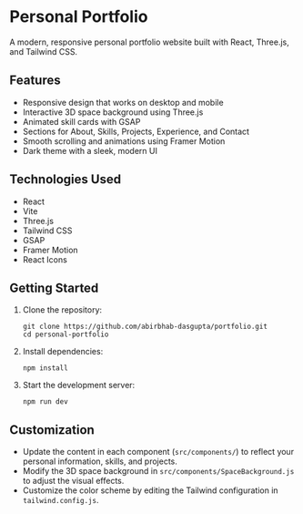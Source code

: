# Personal Portfolio

A modern, responsive personal portfolio website built with React, Three.js, and Tailwind CSS.

## Features

- Responsive design that works on desktop and mobile
- Interactive 3D space background using Three.js
- Animated skill cards with GSAP
- Sections for About, Skills, Projects, Experience, and Contact
- Smooth scrolling and animations using Framer Motion
- Dark theme with a sleek, modern UI

## Technologies Used

- React
- Vite
- Three.js
- Tailwind CSS
- GSAP
- Framer Motion
- React Icons

## Getting Started

1. Clone the repository:
   ```
   git clone https://github.com/abirbhab-dasgupta/portfolio.git
   cd personal-portfolio
   ```

2. Install dependencies:
   ```
   npm install
   ```

3. Start the development server:
   ```
   npm run dev
   ```


## Customization

- Update the content in each component (`src/components/`) to reflect your personal information, skills, and projects.
- Modify the 3D space background in `src/components/SpaceBackground.js` to adjust the visual effects.
- Customize the color scheme by editing the Tailwind configuration in `tailwind.config.js`.

